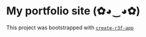 # My portfolio site (✿◕‿◕✿)

This project was bootstrapped with [`create-r3f-app`](https://github.com/utsuboco/create-r3f-app)